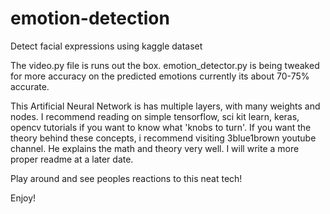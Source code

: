# emotion-detection
Detect facial expressions using kaggle dataset
 
The video.py file is runs out the box. 
emotion_detector.py is being tweaked for more accuracy on the predicted emotions
currently its about 70-75% accurate. 

This Artificial Neural Network is has multiple layers, with many weights and nodes. 
I recommend reading on simple tensorflow, sci kit learn, keras, opencv tutorials if you want to know what 'knobs to turn'.
If you want the theory behind these concepts, i recommend visiting 3blue1brown youtube channel. He explains the math and theory very well.
I will write a more proper readme at a later date.

Play around and see peoples reactions to this neat tech!

Enjoy!
